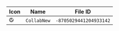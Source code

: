 | Icon | Name | File ID |
| ---  | ---  | ---     |
| ![](CollabNew.png) | `CollabNew` | `-8705029441204933142` |
